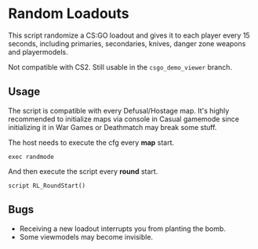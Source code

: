 # Random Loadouts
This script randomize a CS:GO loadout and gives it to each player every 15 seconds, including primaries, secondaries, knives, danger zone weapons and playermodels.

Not compatible with CS2. Still usable in the `csgo_demo_viewer` branch.

## Usage
The script is compatible with every Defusal/Hostage map. It's highly recommended to initialize maps via console in Casual gamemode since initializing it in War Games or Deathmatch may break some stuff.

The host needs to execute the cfg every **map** start.
```
exec randmode
```

And then execute the script every **round** start.
```
script RL_RoundStart()
```

## Bugs
- Receiving a new loadout interrupts you from planting the bomb.
- Some viewmodels may become invisible.